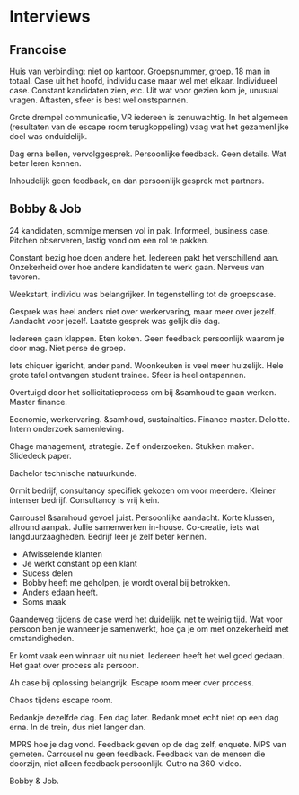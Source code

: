 # Interviews

## Francoise
Huis van verbinding: niet op kantoor. Groepsnummer, groep. 18 man in totaal. Case uit het hoofd, individu case maar wel met elkaar. Individueel case.
Constant kandidaten zien, etc. Uit wat voor gezien kom je, unusual vragen. Aftasten, sfeer is best wel onstspannen.

Grote drempel communicatie, VR iedereen is zenuwachtig. In het algemeen (resultaten van de escape room terugkoppeling) vaag wat het gezamenlijke doel was onduidelijk.

Dag erna bellen, vervolggesprek. Persoonlijke feedback. Geen details. Wat beter leren kennen.

Inhoudelijk geen feedback, en dan persoonlijk gesprek met partners.

## Bobby & Job

24 kandidaten, sommige mensen vol in pak. Informeel, business case. Pitchen observeren, lastig vond om een rol te pakken.

Constant bezig hoe doen andere het. Iedereen pakt het verschillend aan. Onzekerheid over hoe andere kandidaten te werk gaan. Nerveus van tevoren.

Weekstart, individu was belangrijker. In tegenstelling tot de groepscase. 

Gesprek was heel anders niet over werkervaring, maar meer over jezelf. Aandacht voor jezelf. Laatste gesprek was gelijk die dag.

Iedereen gaan klappen. Eten koken. Geen feedback persoonlijk waarom je door mag. Niet perse de groep.

Iets chiquer igericht, ander pand. Woonkeuken is veel meer huizelijk. Hele grote tafel ontvangen student trainee. Sfeer is heel ontspannen.

Overtuigd door het sollicitatieprocess om bij &samhoud te gaan werken. Master finance.

Economie, werkervaring. &samhoud, sustainaltics. Finance master. Deloitte. Intern onderzoek samenleving. 

Chage management, strategie. Zelf onderzoeken. Stukken maken. Slidedeck paper.

Bachelor technische natuurkunde.

Ormit bedrijf, consultancy specifiek gekozen om voor meerdere. Kleiner intenser bedrijf. Consultancy is vrij klein.

Carrousel &samhoud gevoel juist. Persoonlijke aandacht. Korte klussen, allround aanpak. Jullie samenwerken in-house. Co-creatie, iets wat langduurzaagheden. Bedrijf leer je zelf beter kennen.
* Afwisselende klanten
* Je werkt constant op een klant
* Sucess delen
* Bobby heeft me geholpen, je wordt overal bij betrokken.
* Anders edaan heeft.
* Soms maak

Gaandeweg tijdens de case werd het duidelijk. net te weinig tijd. Wat voor persoon ben je wanneer je samenwerkt, hoe ga je om met onzekerheid met omstandigheden.

Er komt vaak een winnaar uit nu niet. Iedereen heeft het wel goed gedaan. Het gaat over process als persoon.

Ah case bij oplossing belangrijk. Escape room meer over process.

Chaos tijdens escape room.

Bedankje dezelfde dag. Een dag later. Bedank moet echt niet op een dag erna. In de trein, dus niet langer dan.

MPRS hoe je dag vond. Feedback geven op de dag zelf, enquete. MPS van gemeten. Carrousel nu geen feedback. Feedback van de mensen die doorzijn, niet alleen feedback persoonlijk. Outro na 360-video.

Bobby & Job.
